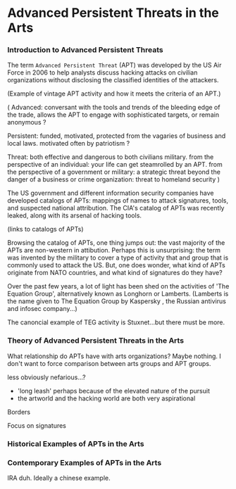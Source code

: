# Advanced Persistent Threats in the Arts

### Introduction to Advanced Persistent Threats

The term `Advanced Persistent Threat` (APT) was developed by the US Air Force in
2006 to help analysts discuss hacking attacks on civilian organizations without
disclosing the classified identities of the attackers.

(Example of vintage APT activity and how it meets the criteria of an APT.)

(
  Advanced: conversant with the tools and trends of the bleeding edge of the
  trade, allows the APT to engage with sophisticated targets, or remain anonymous
  ?

  Persistent: funded, motivated, protected from the vagaries of business and local
  laws. motivated often by patriotism ?

  Threat: both effective and dangerous to both civilians military. from the
  perspective of an individual: your life can get steamrolled by an APT. from the
  perspective of a government or military: a strategic threat beyond the danger of
  a business or crime organization: threat to homeland security
)

The US government and different information security companies have developed
catalogs of APTs: mappings of names to attack signatures, tools, and suspected
national attribution. The CIA's catalog of APTs was recently leaked, along with
its arsenal of hacking tools.

(links to catalogs of APTs)

Browsing the catalog of APTs, one thing jumps out: the vast majority of the APTs
are non-western in attibution. Perhaps this is unsurprising: the term was
invented by the military to cover a type of activity that and group that is
commonly used to attack the US. But, one does wonder, what kind of APTs
originate from NATO countries, and what kind of signatures do they have?

Over the past few years, a lot of light has been shed on the activities of 'The
Equation Group', alternatively known as Longhorn or Lamberts. (Lamberts is the
name given to The Equation Group by Kaspersky , the Russian antivirus and
infosec company...)

The canoncial example of TEG activity is Stuxnet...but there must be more. 

### Theory of Advanced Persistent Threats in the Arts

What relationship do APTs have with arts organizations? Maybe nothing. I don't
want to force comparison between arts groups and APT groups. 

less obviously nefarious...?

- 'long leash' perhaps because of the elevated nature of the pursuit
- the artworld and the hacking world are both very aspirational

Borders

Focus on signatures

### Historical Examples of APTs in the Arts

### Contemporary Examples of APTs in the Arts

IRA duh.
Ideally a chinese example.

